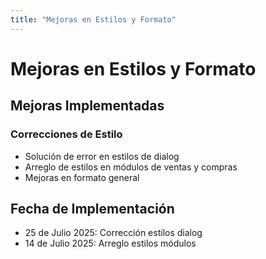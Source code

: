 ```yaml
---
title: "Mejoras en Estilos y Formato"
---
```


# Mejoras en Estilos y Formato

## Mejoras Implementadas

### Correcciones de Estilo
- Solución de error en estilos de dialog
- Arreglo de estilos en módulos de ventas y compras
- Mejoras en formato general

## Fecha de Implementación
- 25 de Julio 2025: Corrección estilos dialog
- 14 de Julio 2025: Arreglo estilos módulos